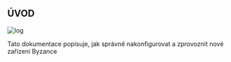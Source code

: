 ## ÚVOD 

![log](/images/byzance_logo.png)

Tato dokumentace popisuje, jak správně nakonfigurovat a zprovoznit nové zařízení Byzance





